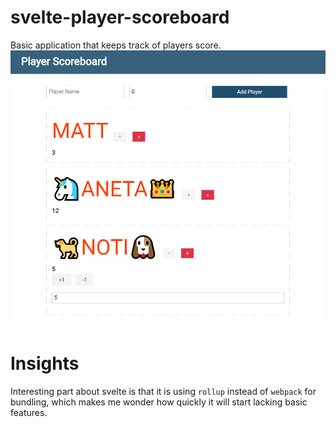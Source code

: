 # svelte-player-scoreboard
Basic application that keeps track of players score.  
![alt text](https://github.com/sagasu/svelte-player-scoreboard/blob/master/PlayerScoreboard.png?raw=true)
  
# Insights
Interesting part about svelte is that it is using `rollup` instead of `webpack` for bundling, which makes me wonder how quickly it will start lacking basic features.  

